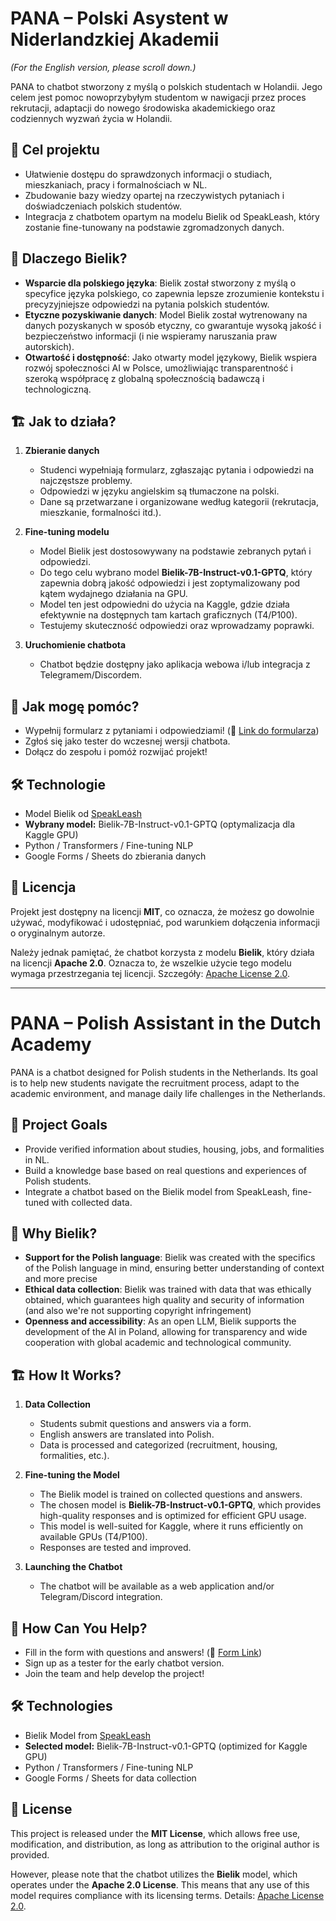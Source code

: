 # PANA – Polski Asystent w Niderlandzkiej Akademii

*(For the English version, please scroll down.)*

PANA to chatbot stworzony z myślą o polskich studentach w Holandii. Jego celem jest pomoc nowoprzybyłym studentom w nawigacji przez proces rekrutacji, adaptacji do nowego środowiska akademickiego oraz codziennych wyzwań życia w Holandii.

## 🎯 Cel projektu
- Ułatwienie dostępu do sprawdzonych informacji o studiach, mieszkaniach, pracy i formalnościach w NL.
- Zbudowanie bazy wiedzy opartej na rzeczywistych pytaniach i doświadczeniach polskich studentów.
- Integracja z chatbotem opartym na modelu Bielik od SpeakLeash, który zostanie fine-tunowany na podstawie zgromadzonych danych.

## 🤔 Dlaczego Bielik?
- **Wsparcie dla polskiego języka**: Bielik został stworzony z myślą o specyfice języka polskiego, co zapewnia lepsze zrozumienie kontekstu i precyzyjniejsze odpowiedzi na pytania polskich studentów. 
- **Etyczne pozyskiwanie danych**: Model Bielik został wytrenowany na danych pozyskanych w sposób etyczny, co gwarantuje wysoką jakość i bezpieczeństwo informacji (i nie wspieramy naruszania praw autorskich).
- **Otwartość i dostępność**: Jako otwarty model językowy, Bielik wspiera rozwój społeczności AI w Polsce, umożliwiając transparentność i szeroką współpracę z globalną społecznością badawczą i technologiczną.

## 🏗 Jak to działa?
1. **Zbieranie danych**  
   - Studenci wypełniają formularz, zgłaszając pytania i odpowiedzi na najczęstsze problemy.
   - Odpowiedzi w języku angielskim są tłumaczone na polski.
   - Dane są przetwarzane i organizowane według kategorii (rekrutacja, mieszkanie, formalności itd.).

2. **Fine-tuning modelu**  
   - Model Bielik jest dostosowywany na podstawie zebranych pytań i odpowiedzi.
   - Do tego celu wybrano model **Bielik-7B-Instruct-v0.1-GPTQ**, który zapewnia dobrą jakość odpowiedzi i jest zoptymalizowany pod kątem wydajnego działania na GPU.
   - Model ten jest odpowiedni do użycia na Kaggle, gdzie działa efektywnie na dostępnych tam kartach graficznych (T4/P100).
   - Testujemy skuteczność odpowiedzi oraz wprowadzamy poprawki.

3. **Uruchomienie chatbota**  
   - Chatbot będzie dostępny jako aplikacja webowa i/lub integracja z Telegramem/Discordem.

## 🚀 Jak mogę pomóc?
- Wypełnij formularz z pytaniami i odpowiedziami! (🔗 [Link do formularza](https://forms.gle/tkqtMxj7XRyHEqth6))
- Zgłoś się jako tester do wczesnej wersji chatbota.
- Dołącz do zespołu i pomóż rozwijać projekt!

## 🛠 Technologie
- Model Bielik od [SpeakLeash](https://speakleash.org/)
- **Wybrany model:** Bielik-7B-Instruct-v0.1-GPTQ (optymalizacja dla Kaggle GPU)
- Python / Transformers / Fine-tuning NLP
- Google Forms / Sheets do zbierania danych

## 📜 Licencja
Projekt jest dostępny na licencji **MIT**, co oznacza, że możesz go dowolnie używać, modyfikować i udostępniać, pod warunkiem dołączenia informacji o oryginalnym autorze.

Należy jednak pamiętać, że chatbot korzysta z modelu **Bielik**, który działa na licencji **Apache 2.0**. Oznacza to, że wszelkie użycie tego modelu wymaga przestrzegania tej licencji. Szczegóły: [Apache License 2.0](https://www.apache.org/licenses/LICENSE-2.0).

---

# PANA – Polish Assistant in the Dutch Academy

PANA is a chatbot designed for Polish students in the Netherlands. Its goal is to help new students navigate the recruitment process, adapt to the academic environment, and manage daily life challenges in the Netherlands.

## 🎯 Project Goals
- Provide verified information about studies, housing, jobs, and formalities in NL.
- Build a knowledge base based on real questions and experiences of Polish students.
- Integrate a chatbot based on the Bielik model from SpeakLeash, fine-tuned with collected data.

## 🤔 Why Bielik?
- **Support for the Polish language**: Bielik was created with the specifics of the Polish language in mind, ensuring better understanding of context and more precise 
- **Ethical data collection**: Bielik was trained with data that was ethically obtained, which guarantees high quality and security of information (and also we're not supporting copyright infringement)
- **Openness and accessibility**: As an open LLM, Bielik supports the development of the AI in Poland, allowing for transparency and wide cooperation with global academic and technological community.

## 🏗 How It Works?
1. **Data Collection**  
   - Students submit questions and answers via a form.
   - English answers are translated into Polish.
   - Data is processed and categorized (recruitment, housing, formalities, etc.).

2. **Fine-tuning the Model**  
   - The Bielik model is trained on collected questions and answers.
   - The chosen model is **Bielik-7B-Instruct-v0.1-GPTQ**, which provides high-quality responses and is optimized for efficient GPU usage.
   - This model is well-suited for Kaggle, where it runs efficiently on available GPUs (T4/P100).
   - Responses are tested and improved.

3. **Launching the Chatbot**  
   - The chatbot will be available as a web application and/or Telegram/Discord integration.

## 🚀 How Can You Help?
- Fill in the form with questions and answers! (🔗 [Form Link](https://forms.gle/tkqtMxj7XRyHEqth6))
- Sign up as a tester for the early chatbot version.
- Join the team and help develop the project!

## 🛠 Technologies
- Bielik Model from [SpeakLeash](https://speakleash.org/)
- **Selected model:** Bielik-7B-Instruct-v0.1-GPTQ (optimized for Kaggle GPU)
- Python / Transformers / Fine-tuning NLP
- Google Forms / Sheets for data collection

## 📜 License
This project is released under the **MIT License**, which allows free use, modification, and distribution, as long as attribution to the original author is provided.

However, please note that the chatbot utilizes the **Bielik** model, which operates under the **Apache 2.0 License**. This means that any use of this model requires compliance with its licensing terms. Details: [Apache License 2.0](https://www.apache.org/licenses/LICENSE-2.0).
